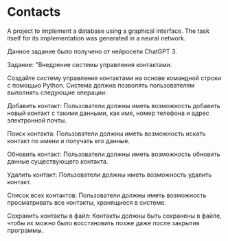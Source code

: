 # Contacts
 A project to implement a database using a graphical interface. The task itself for its implementation was generated in a neural network.

Данное задание было получено от нейросети ChatGPT 3.

Задание: "Внедрение системы управления контактами.

Создайте систему управления контактами на основе командной строки с помощью Python. Система должна позволять пользователям выполнять следующие операции:

Добавить контакт: Пользователи должны иметь возможность добавить новый контакт с такими данными, как имя, номер телефона и адрес электронной почты.

Поиск контакта: Пользователи должны иметь возможность искать контакт по имени и получать его данные.

Обновить контакт: Пользователи должны иметь возможность обновить данные существующего контакта.

Удалить контакт: Пользователи должны иметь возможность удалить контакт.

Список всех контактов: Пользователи должны иметь возможность просматривать все контакты, хранящиеся в системе.

Сохранить контакты в файл: Контакты должны быть сохранены в файле, чтобы их можно было восстановить позже даже после закрытия программы.
